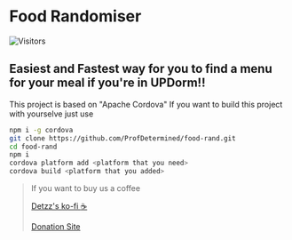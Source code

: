
# Food Randomiser
![Visitors](https://api.visitorbadge.io/api/visitors?path=https%3A%2F%2Fgithub.com%2FProfDetermined%2Ffood-rand&countColor=%23263759)
## Easiest and Fastest way for you to find a menu for your meal if you're in __UPDorm__!!


This project is based on "Apache Cordova" If you want to build this project with yourselve just use


```bash
npm i -g cordova
git clone https://github.com/ProfDetermined/food-rand.git
cd food-rand
npm i
cordova platform add <platform that you need>
cordova build <platform that you added>
```


> If you want to buy us a coffee
>
> [Detzz's ko-fi :coffee:](https://ko-fi.com/georgep)
>
> [Donation Site](https://detzz-d.carrd.co/)
